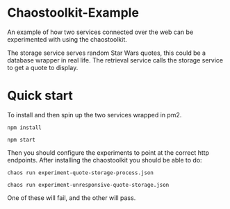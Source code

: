 # Chaostoolkit-Example
An example of how two services connected over the web can be experimented with using the chaostoolkit.

The storage service serves random Star Wars quotes, this could be a database wrapper in real life. 
The retrieval service calls the storage service to get a quote to display.

# Quick start
To install and then spin up the two services wrapped in pm2.

`npm install`

`npm start`

Then you should configure the experiments to point at the correct http endpoints. 
After installing the chaostoolkit you should be able to do: 

`chaos run experiment-quote-storage-process.json`

`chaos run experiment-unresponsive-quote-storage.json`

One of these will fail, and the other will pass.